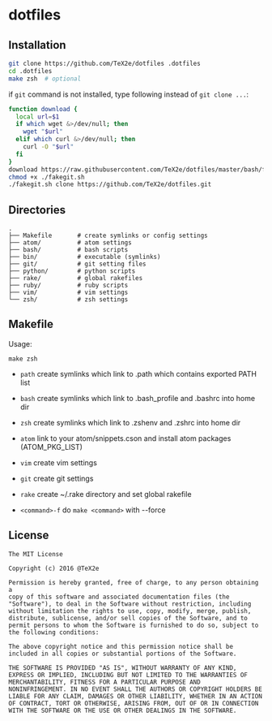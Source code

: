 # dotfiles


Installation
-------------

~~~ bash
git clone https://github.com/TeX2e/dotfiles .dotfiles
cd .dotfiles
make zsh  # optional
~~~

if `git` command is not installed, type following instead of `git clone ...`:

~~~bash
function download {
  local url=$1
  if which wget &>/dev/null; then
    wget "$url"
  elif which curl &>/dev/null; then
    curl -O "$url"
  fi
}
download https://raw.githubusercontent.com/TeX2e/dotfiles/master/bash/fakegit.sh
chmod +x ./fakegit.sh
./fakegit.sh clone https://github.com/TeX2e/dotfiles.git
~~~

Directories
------------

    .
    ├── Makefile       # create symlinks or config settings
    ├── atom/          # atom settings
    ├── bash/          # bash scripts
    ├── bin/           # executable (symlinks)
    ├── git/           # git setting files
    ├── python/        # python scripts
    ├── rake/          # global rakefiles
    ├── ruby/          # ruby scripts
    ├── vim/           # vim settings
    └── zsh/           # zsh settings


Makefile
----------

Usage:

    make zsh

+ `path`
    create symlinks which link to .path which contains exported PATH list

+ `bash`
    create symlinks which link to .bash_profile and .bashrc into home dir

+ `zsh`
    create symlinks which link to .zshenv and .zshrc into home dir

+ `atom`
    link to your atom/snippets.cson
    and install atom packages (ATOM_PKG_LIST)

+ `vim`
    create vim settings

+ `git`
    create git settings

+ `rake`
    create ~/.rake directory and set global rakefile

+ `<command>-f`
    do `make <command>` with --force


License
--------

    The MIT License

    Copyright (c) 2016 @TeX2e

    Permission is hereby granted, free of charge, to any person obtaining a
    copy of this software and associated documentation files (the
    "Software"), to deal in the Software without restriction, including
    without limitation the rights to use, copy, modify, merge, publish,
    distribute, sublicense, and/or sell copies of the Software, and to
    permit persons to whom the Software is furnished to do so, subject to
    the following conditions:

    The above copyright notice and this permission notice shall be
    included in all copies or substantial portions of the Software.

    THE SOFTWARE IS PROVIDED "AS IS", WITHOUT WARRANTY OF ANY KIND,
    EXPRESS OR IMPLIED, INCLUDING BUT NOT LIMITED TO THE WARRANTIES OF
    MERCHANTABILITY, FITNESS FOR A PARTICULAR PURPOSE AND
    NONINFRINGEMENT. IN NO EVENT SHALL THE AUTHORS OR COPYRIGHT HOLDERS BE
    LIABLE FOR ANY CLAIM, DAMAGES OR OTHER LIABILITY, WHETHER IN AN ACTION
    OF CONTRACT, TORT OR OTHERWISE, ARISING FROM, OUT OF OR IN CONNECTION
    WITH THE SOFTWARE OR THE USE OR OTHER DEALINGS IN THE SOFTWARE.

